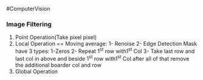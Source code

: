 #ComputerVision 
### Image Filtering
1. Point Operation(Take pixel pixel)
2. Local Operation == Moving average:
1- Renoise
2- Edge Detection
Mask have 3 types:
1-Zeros
2- Repeat 1<sup>st</sup> row with1<sup>st</sup> Col
3- Take last row and last col in above and beside 1<sup>st</sup> row with1<sup>st</sup> Col 
after all of that remove the additional boarder col and row
4. Global Operation
